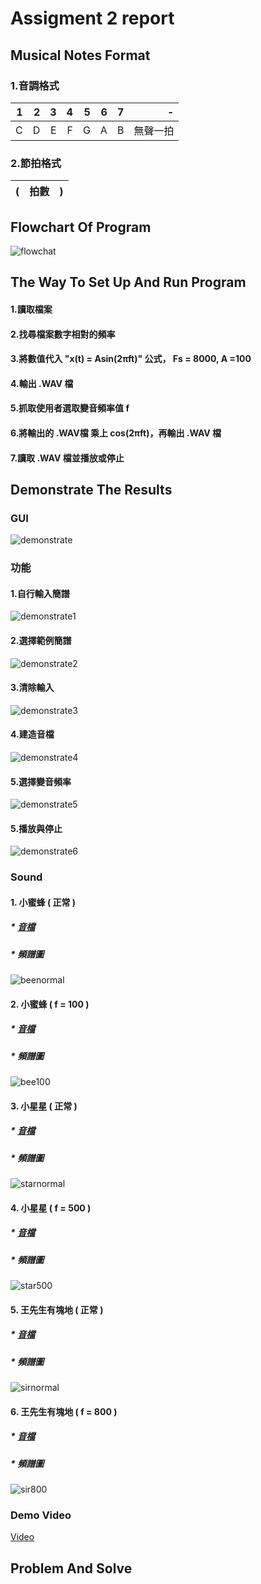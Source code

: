 # Assigment 2 report
## Musical Notes Format
### 1.音調格式
| 1 | 2 | 3 | 4 | 5 | 6 | 7 | -  |
|--:|--:|--:|--:|--:|--:|--:|---:|
| C | D | E | F | G | A | B | 無聲一拍 |

### 2.節拍格式
| (　拍數　) |
|--:|
## Flowchart Of Program
![flowchat](https://user-images.githubusercontent.com/32957934/33895570-c1b4d7fc-df9b-11e7-9242-0874a6d93162.JPG)

## The Way To Set Up And Run Program

#### 1.讀取檔案
#### 2.找尋檔案數字相對的頻率
#### 3.將數值代入 "x(t) = Asin(2πft)" 公式， Fs = 8000, A =100
#### 4.輸出 .WAV 檔
#### 5.抓取使用者選取變音頻率值 f 
#### 6.將輸出的 .WAV檔 乘上 cos(2πft)，再輸出 .WAV 檔
#### 7.讀取 .WAV 檔並播放或停止

## Demonstrate The Results
### GUI
![demonstrate](https://user-images.githubusercontent.com/32957934/33895585-c9e79b4e-df9b-11e7-83b4-357546d9d155.JPG)

### 功能

#### 1.自行輸入簡譜
![demonstrate1](https://user-images.githubusercontent.com/32957934/33895610-d7373e94-df9b-11e7-8873-4f47c276c9a3.jpg)

#### 2.選擇範例簡譜
![demonstrate2](https://user-images.githubusercontent.com/32957934/33895613-d9d732b2-df9b-11e7-8793-43e2c8e584d2.jpg)

#### 3.清除輸入
![demonstrate3](https://user-images.githubusercontent.com/32957934/33895615-db5df3a0-df9b-11e7-83ef-63ada361177f.jpg)

#### 4.建造音檔
![demonstrate4](https://user-images.githubusercontent.com/32957934/33895619-dc6a214c-df9b-11e7-8f4d-c12d1cb62788.jpg)

#### 5.選擇變音頻率
![demonstrate5](https://user-images.githubusercontent.com/32957934/33895621-dda8a2f4-df9b-11e7-881d-12fb8ef774bd.jpg)

#### 5.播放與停止
![demonstrate6](https://user-images.githubusercontent.com/32957934/33895627-df248a4e-df9b-11e7-8259-d42efc396123.jpg)

### Sound
#### 1. 小蜜蜂 ( 正常 )
##### * [音檔](https://drive.google.com/open?id=195PZ8T0GqHlQkM2bbgeGmO2jij5qkDSg)
##### * 頻譜圖
![beenormal](https://user-images.githubusercontent.com/32957934/33895719-170928f2-df9c-11e7-9af3-9b3f353f52b8.JPG)

#### 2. 小蜜蜂 ( f = 100 )
##### * [音檔](https://drive.google.com/open?id=1cAMux1iyLW3vPiVwn00eEOUkKoV39_7o)
##### * 頻譜圖
![bee100](https://user-images.githubusercontent.com/32957934/33895718-16dda5ba-df9c-11e7-94cc-b104787d9878.JPG)

#### 3. 小星星 ( 正常 )
##### * [音檔](https://drive.google.com/open?id=1RMhHTgZEVOSCyl2q0W13ryfOtBmIGJEr)
##### * 頻譜圖
![starnormal](https://user-images.githubusercontent.com/32957934/33895667-f8f52bea-df9b-11e7-9dad-09189aee201a.JPG)

#### 4. 小星星 ( f = 500 )
##### * [音檔](https://drive.google.com/open?id=1TFNMC3YA6Ni8oMXolNJA7V4RdMFGvFMb)
##### * 頻譜圖
![star500](https://user-images.githubusercontent.com/32957934/33895666-f8c8cbc2-df9b-11e7-96ab-320d3031576c.JPG)



#### 5. 王先生有塊地 ( 正常 )
##### * [音檔](https://drive.google.com/open?id=1d64va2x1DX5uIwXFGjTDcZKxKoHCVHz0)
##### * 頻譜圖
![sirnormal](https://user-images.githubusercontent.com/32957934/33895665-f89d3746-df9b-11e7-8d80-9854007ac2dc.JPG)

#### 6. 王先生有塊地 ( f = 800 )
##### * [音檔](https://drive.google.com/open?id=1VQjmflxfosjK9d_zHLDJ9YLKHivZUfoJ)
##### * 頻譜圖
![sir800](https://user-images.githubusercontent.com/32957934/33895664-f870d868-df9b-11e7-919c-13c1e1931f28.JPG)

### Demo Video
[Video](https://drive.google.com/open?id=11omIr6nRdzMHa2XksV20qG3Y_0CHwF7m)
## Problem And Solve
